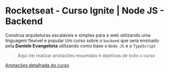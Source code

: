 # Rocketseat - Curso Ignite | Node JS - Backend
Construa arquiteturas escaláveis e simples para a web utilizando uma linguagem flexível e popular
Um curso sobre o `backend` que será ensinado pela **Daniele Evangelista** utilizando como base o `Node JS` e o `TypeScript`

>Aqui irei realizar anotações resumidas e objetivas de todo o curso

[Anotações detalhada do curso](https://deibsoncogo.notion.site/Curso-Ignite-Node-JS-Backend-1791383ce52b4dd0aaaf96f7be19d23e)
